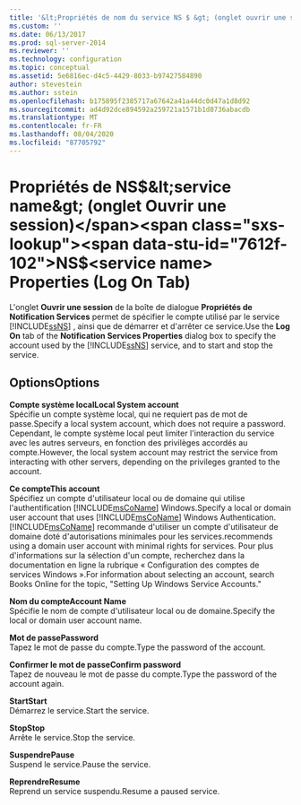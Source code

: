 ```yaml
---
title: '&lt;Propriétés de nom du service NS $ &gt; (onglet ouvrir une session) | Microsoft Docs'
ms.custom: ''
ms.date: 06/13/2017
ms.prod: sql-server-2014
ms.reviewer: ''
ms.technology: configuration
ms.topic: conceptual
ms.assetid: 5e6816ec-d4c5-4429-8033-b97427584890
author: stevestein
ms.author: sstein
ms.openlocfilehash: b175895f2385717a67642a41a44dc0d47a1d8d92
ms.sourcegitcommit: ad4d92dce894592a259721a1571b1d8736abacdb
ms.translationtype: MT
ms.contentlocale: fr-FR
ms.lasthandoff: 08/04/2020
ms.locfileid: "87705792"
---
```

# <a name="nsltservice-namegt-properties-log-on-tab"></a><span data-ttu-id="7612f-102">Propriétés de NS$&lt;service name&gt; (onglet Ouvrir une session)</span><span class="sxs-lookup"><span data-stu-id="7612f-102">NS$&lt;service name&gt; Properties (Log On Tab)</span></span>
  <span data-ttu-id="7612f-103">L'onglet **Ouvrir une session** de la boîte de dialogue **Propriétés de Notification Services** permet de spécifier le compte utilisé par le service [!INCLUDE[ssNS](../../includes/ssns-md.md)] , ainsi que de démarrer et d'arrêter ce service.</span><span class="sxs-lookup"><span data-stu-id="7612f-103">Use the **Log On** tab of the **Notification Services Properties** dialog box to specify the account used by the [!INCLUDE[ssNS](../../includes/ssns-md.md)] service, and to start and stop the service.</span></span>  
  
## <a name="options"></a><span data-ttu-id="7612f-104">Options</span><span class="sxs-lookup"><span data-stu-id="7612f-104">Options</span></span>  
 <span data-ttu-id="7612f-105">**Compte système local**</span><span class="sxs-lookup"><span data-stu-id="7612f-105">**Local System account**</span></span>  
 <span data-ttu-id="7612f-106">Spécifie un compte système local, qui ne requiert pas de mot de passe.</span><span class="sxs-lookup"><span data-stu-id="7612f-106">Specify a local system account, which does not require a password.</span></span> <span data-ttu-id="7612f-107">Cependant, le compte système local peut limiter l'interaction du service avec les autres serveurs, en fonction des privilèges accordés au compte.</span><span class="sxs-lookup"><span data-stu-id="7612f-107">However, the local system account may restrict the service from interacting with other servers, depending on the privileges granted to the account.</span></span>  
  
 <span data-ttu-id="7612f-108">**Ce compte**</span><span class="sxs-lookup"><span data-stu-id="7612f-108">**This account**</span></span>  
 <span data-ttu-id="7612f-109">Spécifiez un compte d'utilisateur local ou de domaine qui utilise l'authentification [!INCLUDE[msCoName](../../includes/msconame-md.md)] Windows.</span><span class="sxs-lookup"><span data-stu-id="7612f-109">Specify a local or domain user account that uses [!INCLUDE[msCoName](../../includes/msconame-md.md)] Windows Authentication.</span></span> [!INCLUDE[msCoName](../../includes/msconame-md.md)] <span data-ttu-id="7612f-110">recommande d'utiliser un compte d'utilisateur de domaine doté d'autorisations minimales pour les services.</span><span class="sxs-lookup"><span data-stu-id="7612f-110">recommends using a domain user account with minimal rights for services.</span></span> <span data-ttu-id="7612f-111">Pour plus d'informations sur la sélection d'un compte, recherchez dans la documentation en ligne la rubrique « Configuration des comptes de services Windows ».</span><span class="sxs-lookup"><span data-stu-id="7612f-111">For information about selecting an account, search Books Online for the topic, "Setting Up Windows Service Accounts."</span></span>  
  
 <span data-ttu-id="7612f-112">**Nom du compte**</span><span class="sxs-lookup"><span data-stu-id="7612f-112">**Account Name**</span></span>  
 <span data-ttu-id="7612f-113">Spécifie le nom de compte d'utilisateur local ou de domaine.</span><span class="sxs-lookup"><span data-stu-id="7612f-113">Specify the local or domain user account name.</span></span>  
  
 <span data-ttu-id="7612f-114">**Mot de passe**</span><span class="sxs-lookup"><span data-stu-id="7612f-114">**Password**</span></span>  
 <span data-ttu-id="7612f-115">Tapez le mot de passe du compte.</span><span class="sxs-lookup"><span data-stu-id="7612f-115">Type the password of the account.</span></span>  
  
 <span data-ttu-id="7612f-116">**Confirmer le mot de passe**</span><span class="sxs-lookup"><span data-stu-id="7612f-116">**Confirm password**</span></span>  
 <span data-ttu-id="7612f-117">Tapez de nouveau le mot de passe du compte.</span><span class="sxs-lookup"><span data-stu-id="7612f-117">Type the password of the account again.</span></span>  
  
 <span data-ttu-id="7612f-118">**Start**</span><span class="sxs-lookup"><span data-stu-id="7612f-118">**Start**</span></span>  
 <span data-ttu-id="7612f-119">Démarrez le service.</span><span class="sxs-lookup"><span data-stu-id="7612f-119">Start the service.</span></span>  
  
 <span data-ttu-id="7612f-120">**Stop**</span><span class="sxs-lookup"><span data-stu-id="7612f-120">**Stop**</span></span>  
 <span data-ttu-id="7612f-121">Arrête le service.</span><span class="sxs-lookup"><span data-stu-id="7612f-121">Stop the service.</span></span>  
  
 <span data-ttu-id="7612f-122">**Suspendre**</span><span class="sxs-lookup"><span data-stu-id="7612f-122">**Pause**</span></span>  
 <span data-ttu-id="7612f-123">Suspend le service.</span><span class="sxs-lookup"><span data-stu-id="7612f-123">Pause the service.</span></span>  
  
 <span data-ttu-id="7612f-124">**Reprendre**</span><span class="sxs-lookup"><span data-stu-id="7612f-124">**Resume**</span></span>  
 <span data-ttu-id="7612f-125">Reprend un service suspendu.</span><span class="sxs-lookup"><span data-stu-id="7612f-125">Resume a paused service.</span></span>  
  
  
